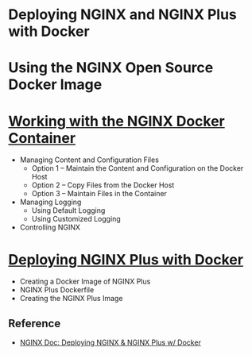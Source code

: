 # Deploying NGINX and NGINX Plus with Docker

# Using the NGINX Open Source Docker Image

# [Working with the NGINX Docker Container](./01-oss-nginx-docker)
- Managing Content and Configuration Files
  - Option 1 – Maintain the Content and Configuration on the Docker Host
  - Option 2 – Copy Files from the Docker Host
  - Option 3 – Maintain Files in the Container
- Managing Logging
  - Using Default Logging
  - Using Customized Logging
- Controlling NGINX

# [Deploying NGINX Plus with Docker](./02-nginx-plus-docker)
- Creating a Docker Image of NGINX Plus
- NGINX Plus Dockerfile
- Creating the NGINX Plus Image

## Reference
- [NGINX Doc: Deploying NGINX & NGINX Plus w/ Docker](https://www.nginx.com/blog/deploying-nginx-nginx-plus-docker/#working-with-oss)
